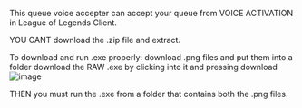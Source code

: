 This queue voice accepter can accept your queue from VOICE ACTIVATION in League of Legends Client. 

YOU CANT download the .zip file and extract.

To download and run .exe properly:
download .png files and put them into a folder
download the RAW .exe by clicking into it and pressing download
![image](https://github.com/user-attachments/assets/d5bf5bcd-b07b-461e-9b5b-e2c67b39d238)

THEN you must run the .exe from a folder that contains both the .png files.

